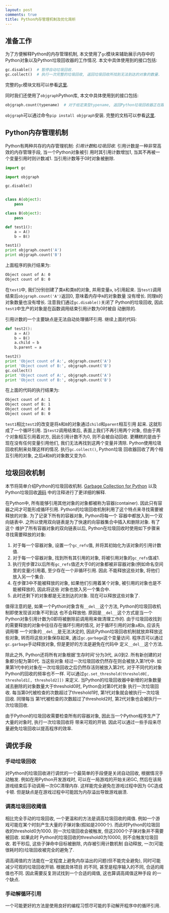 ```yaml
---
layout: post
comments: true
title: Python内存管理机制及优化简析
---
```


## 准备工作

为了方便解释Python的内存管理机制, 本文使用了`gc`模块来辅助展示内存中的Python对象以及Python垃圾回收器的工作情况.
本文中具体使用到的接口包括:

```Python
gc.disable()  # 暂停自动垃圾回收.
gc.collect()  # 执行一次完整的垃圾回收, 返回垃圾回收所找到无法到达的对象的数量.
```

完整的`gc`模块文档可以参看[这里](https://docs.python.org/2/library/gc.html).

同时我们还使用了`objgraph`Python库, 本文中具体使用到的接口包括:

```Python
objgraph.count(typename)  # 对于给定类型typename, 返回Python垃圾回收器正在跟踪的对象个数.
```

`objgraph`可以通过命令`pip install objgraph`安装. 完整的文档可以参看[这里](https://mg.pov.lt/objgraph/index.html).

## Python内存管理机制

Python有两种共存的内存管理机制: *引用计数*和*垃圾回收*. 引用计数是一种非常高效的内存管理手段, 当一个Python对象被引
用时其引用计数增加1, 当其不再被一个变量引用时则计数减1. 当引用计数等于0时对象被删除.

```Python
import gc

import objgraph

gc.disable()


class A(object):
	pass

class B(object):
	pass

def test1():
	a = A()
	b = B()

test1()
print objgraph.count('A')
print objgraph.count('B')
```

上面程序的执行结果为:

```Bash
Object count of A: 0
Object count of B: 0
```

在`test1`中, 我们分别创建了类`A`和类`B`的对象, 并用变量`a`, `b`引用起来.
当`test1`调用结束后`objgraph.count('A')`返回0, 意味着内存中`A`的对象数量
没有增长. 同理`B`的对象数量也没有增长. 注意我们通过`gc.disable()`关闭了
Python的垃圾回收, 因此`test1`中生产的对象是在函数调用结束引用计数为0时被自
动删除的.

引用计数的一个主要缺点是无法自动处理循环引用. 继续上面的代码:

```Python
def test2():
    a = A()
    b = B()
    a.child = b
    b.parent = a

test2()
print 'Object count of A:', objgraph.count('A')
print 'Object count of B:', objgraph.count('B')
gc.collect()
print 'Object count of A:', objgraph.count('A')
print 'Object count of B:', objgraph.count('B')
```

在上面的代码的执行结果为:

```Bash
Object count of A: 1
Object count of B: 1
Object count of A: 0
Object count of B: 0
```

`test1`相比`test2`的改变是将`A`和`B`的对象通过`child`和`parent`相互引用
起来. 这就形成了一个循环引用. 当`test2`调用结束后, 表面上我们不再引用两个对象,
但由于两个对象相互引用着对方, 因此引用计数不为0, 则不会被自动回收.
更糟糕的是由于现在没有任何变量引用他们, 我们无法再找到这两个变量并清除.
Python使用垃圾回收机制来处理这样的情况. 执行`gc.collect()`, Python垃圾
回收器回收了两个相互引用的对象, 之后`A`和`B`的对象数又变为0.

## 垃圾回收机制

本节将简单介绍Python的垃圾回收机制. [Garbage Collection for Python](http://arctrix.com/nas/python/gc/)
以及Python垃圾回收[源码](http://svn.python.org/view/python/trunk/Modules/gcmodule.c?revision=81029&view=markup)
中的注释进行了更详细的解释.

在Python中, 所有能够引用其他对象的对象都被称为容器(container). 因此只有容器之间才可能形成循环引用.
Python的垃圾回收机制利用了这个特点来寻找需要被释放的对象. 为了记录下所有的容器对象, Python将每一个
容器中都放入到一个双向链表中. 之所以使用双向链表是为了快速的向容器集合中插入和删除对象. 有了这个
维护了所有容器对象的双向链表以后, Python在垃圾回收时使用如下步骤来寻找需要释放的对象:

1. 对于每一个容器对象, 设置一个`gc_refs`值, 并将其初始化为该对象的引用计数值.
2. 对于每一个容器对象, 找到所有其引用的对象, 将被引用对象的`gc_refs`值减1.
3. 执行完步骤2以后所有`gc_refs`值还大于0的对象都被非容器对象(例如命名空间里的变量)引用着, 至少存在一个非循环引用. 因此
不能释放这些对象, 将他们放入另一个集合.
4. 在步骤3中不能被释放的对象, 如果他们引用着某个对象, 被引用的对象也是不能被释放的, 因此将这些
对象也放入另一个集合中.
5. 此时还剩下的对象都是无法到达的对象. 现在可以释放这些对象了.

值得注意的是, 如果一个Python对象含有`__del__`这个方法, Python的垃圾回收机制即使发现该对象不可到达
也不会释放他. 原因是`__del__`这个方式是当一个Python对象引用计数为0即将被删除前调用用来做清理工作的.
由于垃圾回收找到的需要释放的对象中往往存在循环引用的情况, 对于循环引用的对象`a`和`b`, 应该先调用哪
一个对象的`__del__`是无法决定的, 因此Python垃圾回收机制就放弃释放这些对象, 转而将这些对象保存起来,
通过`gc.garbage`这个变量访问. 程序员可以通过`gc.garbage`手动释放对象, 但是更好的方法是避免在代码中
定义`__del__`这个方法.

除此之外, Python还将所有对象根据'生存时间'分为3代, 从0到2. 所有新创建的对象都分配为第0代. 当这些对象
经过一次垃圾回收仍然存在则会被放入第1代中. 如果第1代中的对象在一次垃圾回收之后仍然存活则被放入第2代.
对于不同代的对象Python的回收的频率也不一样. 可以通过`gc.set_threshold(threshold0[, threshold1[, threshold2]])`
来定义. 当Python的垃圾回收器中新增的对象数量减去删除的对象数量大于threshold0时, Python会对第0代对象
执行一次垃圾回收. 每当第0代被检查的次数超过了threshold1时, 第1代对象就会被执行一次垃圾回收. 同理每当
第1代被检查的次数超过了threshold2时, 第2代对象也会被执行一次垃圾回收.

由于Python的垃圾回收需要检查所有的容器对象, 因此当一个Python程序生产了大量的对象时, 执行一次垃圾回收将
带来可观的开销. 因此可以通过一些手段来尽量避免垃圾回收以提高程序的效率.

## 调优手段

### 手动垃圾回收

对Python的垃圾回收进行调优的一个最简单的手段便是关闭自动回收, 根据情况手动触发. 例如在用Python开发游戏时,
可以在一局游戏的开始关闭GC, 然后在该局游戏结束后手动调用一次GC清理内存. 这样能完全避免在游戏过程中因为
GC造成卡顿. 但是缺点是在游戏过程中可能因为内存溢出导致游戏崩溃.

### 调高垃圾回收阈值

相比完全手动的垃圾回收, 一个更温和的方法是调高垃圾回收的阈值. 例如一个游戏可能在某个时刻产生大量的子弹对象(假如是2000个).
而此时Python的垃圾回收的threshold0为1000. 则一次垃圾回收会被触发, 但这2000个子弹对象并不需要被回收. 如果此时
Python的垃圾回收的threshold0为10000, 则不会触发垃圾回收. 若干秒后, 这些子弹命中目标被删除, 内存被引用计数机制
自动释放, 一次(可能很耗时的)垃圾回收被完全的避免了.

调高阈值的方法能在一定程度上避免内存溢出的问题(但不能完全避免), 同时可能减少可观的垃圾回收开销. 根据具体项目
的不同, 甚至是程序输入的不同, 合适的阈值也不同. 因此需要反复测试找到一个合适的阈值, 这也算调高阈值这种手段
的一个缺点.

### 手动解循环引用

一个可能更好的方法是使用良好的编程习惯尽可能的手动解开程序中的循环引用.

[//]: # "TODO: 调优手段: 1. 手动GC; 2. 调高阈值; 3. 手动解引用."
[//]: # "TODO: 检测循环引用的手段."
